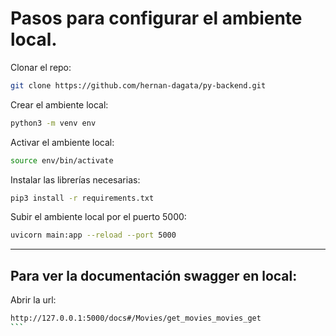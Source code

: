 # Pasos para configurar el ambiente local.

Clonar el repo: 
```sh
git clone https://github.com/hernan-dagata/py-backend.git
```

Crear el ambiente local:
```sh
python3 -m venv env
```

Activar el ambiente local:
```sh
source env/bin/activate
```

Instalar las librerías necesarias:
```sh
pip3 install -r requirements.txt
```

Subir el ambiente local por el puerto 5000:
```sh
uvicorn main:app --reload --port 5000
```
----
## Para ver la documentación swagger en local:
Abrir la url: 
````sh
http://127.0.0.1:5000/docs#/Movies/get_movies_movies_get
```